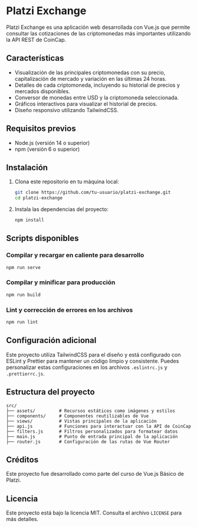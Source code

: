# Platzi Exchange

Platzi Exchange es una aplicación web desarrollada con Vue.js que permite consultar las cotizaciones de las criptomonedas más importantes utilizando la API REST de CoinCap.

## Características

- Visualización de las principales criptomonedas con su precio, capitalización de mercado y variación en las últimas 24 horas.
- Detalles de cada criptomoneda, incluyendo su historial de precios y mercados disponibles.
- Conversor de monedas entre USD y la criptomoneda seleccionada.
- Gráficos interactivos para visualizar el historial de precios.
- Diseño responsivo utilizando TailwindCSS.

## Requisitos previos

- Node.js (versión 14 o superior)
- npm (versión 6 o superior)

## Instalación

1. Clona este repositorio en tu máquina local:

   ```bash
   git clone https://github.com/tu-usuario/platzi-exchange.git
   cd platzi-exchange
   ```

2. Instala las dependencias del proyecto:

   ```bash
   npm install
   ```

## Scripts disponibles

### Compilar y recargar en caliente para desarrollo

```bash
npm run serve
```

### Compilar y minificar para producción

```bash
npm run build
```

### Lint y corrección de errores en los archivos

```bash
npm run lint
```

## Configuración adicional

Este proyecto utiliza TailwindCSS para el diseño y está configurado con ESLint y Prettier para mantener un código limpio y consistente. Puedes personalizar estas configuraciones en los archivos `.eslintrc.js` y `.prettierrc.js`.

## Estructura del proyecto

```plaintext
src/
├── assets/         # Recursos estáticos como imágenes y estilos
├── components/     # Componentes reutilizables de Vue
├── views/          # Vistas principales de la aplicación
├── api.js          # Funciones para interactuar con la API de CoinCap
├── filters.js      # Filtros personalizados para formatear datos
├── main.js         # Punto de entrada principal de la aplicación
├── router.js       # Configuración de las rutas de Vue Router
```

## Créditos

Este proyecto fue desarrollado como parte del curso de Vue.js Básico de Platzi.

## Licencia

Este proyecto está bajo la licencia MIT. Consulta el archivo `LICENSE` para más detalles.